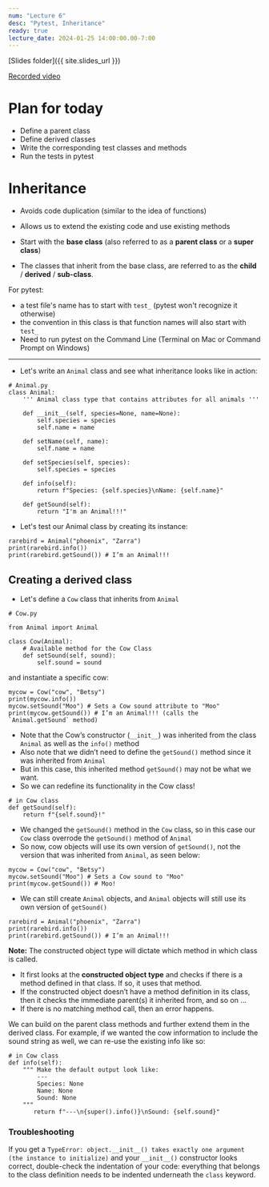 ```yaml
---
num: "Lecture 6"
desc: "Pytest, Inheritance"
ready: true
lecture_date: 2024-01-25 14:00:00.00-7:00
---
```


[Slides folder]({{ site.slides_url }})

[Recorded video](https://www.loom.com/share/e14306389a31470db833eba1752a0e4e)


# Plan for today

* Define a parent class
* Define derived classes
* Write the corresponding test classes and methods
* Run the tests in pytest 


# Inheritance

* Avoids code duplication (similar to the idea of functions)
* Allows us to extend the existing code and use existing methods

* Start with the **base class** (also referred to as a **parent class** or a **super class**)
* The classes that inherit from the base class, are referred to as the **child** / **derived** / **sub-class**.

For pytest:
* a test file's name has to start with `test_` (pytest won't recognize it otherwise)
* the convention in this class is that function names will also start with `test_`
* Need to run pytest on the Command Line (Terminal on Mac or Command Prompt on Windows)

---

* Let's write an `Animal` class and see what inheritance looks like in action:

```
# Animal.py
class Animal:
	''' Animal class type that contains attributes for all animals '''

    def __init__(self, species=None, name=None):
        self.species = species
        self.name = name

    def setName(self, name):
        self.name = name

    def setSpecies(self, species):
        self.species = species

    def info(self):
        return f"Species: {self.species}\nName: {self.name}"

    def getSound(self):
        return "I'm an Animal!!!"
```

* Let's test our Animal class by creating its instance:

```
rarebird = Animal("phoenix", "Zarra")
print(rarebird.info())
print(rarebird.getSound()) # I’m an Animal!!!
```

## Creating a derived class

* Let's define a `Cow` class that inherits from `Animal`

```
# Cow.py

from Animal import Animal

class Cow(Animal):
    # Available method for the Cow Class 
    def setSound(self, sound):
        self.sound = sound
```

and instantiate a specific cow:
```
mycow = Cow("cow", "Betsy")
print(mycow.info())
mycow.setSound("Moo") # Sets a Cow sound attribute to "Moo"
print(mycow.getSound()) # I’m an Animal!!! (calls the `Animal.getSound` method)
```

* Note that the Cow’s constructor (`__init__`) was inherited from the class `Animal` as well as the `info()` method
* Also note that we didn’t need to define the `getSound()` method since it was inherited from `Animal`
* But in this case, this inherited method `getSound()` may not be what we want.
* So we can redefine its functionality in the Cow class!

```
# in Cow class
def getSound(self):
	return f"{self.sound}!"
```

* We changed the `getSound()` method in the `Cow` class, so in this case our `Cow` class overrode the `getSound()` method of `Animal`
* So now, cow objects will use its own version of `getSound()`, not the version that was inherited from `Animal`, as seen below:

```
mycow = Cow("cow", "Betsy")
mycow.setSound("Moo") # Sets a Cow sound to "Moo"
print(mycow.getSound()) # Moo!
```

* We can still create `Animal` objects, and `Animal` objects will still use its own version of `getSound()`

```
rarebird = Animal("phoenix", "Zarra")
print(rarebird.info())
print(rarebird.getSound()) # I’m an Animal!!!
```

<b>Note:</b> The constructed object type will dictate which method in which class is called.
* It first looks at the <b>constructed object type</b> and checks if there is a method defined in that class. If so, it uses that method.
* If the constructed object doesn’t have a method definition in its class, then it checks the immediate parent(s) it inherited from, and so on ...
* If there is no matching method call, then an error happens.

We can build on the parent class methods and further extend them in the derived class. For example, if we wanted the cow information to include the sound string as well, we can re-use the existing info like so:

```
# in Cow class
def info(self):
    """ Make the default output look like:
        ---
        Species: None
        Name: None
        Sound: None
    """
       return f"---\n{super().info()}\nSound: {self.sound}"
```


### Troubleshooting

If you get a `TypeError: object.__init__() takes exactly one argument (the instance to initialize)` and your `__init__()` constructor looks correct, double-check the indentation of your code: everything that belongs to the class definition needs to be indented underneath the `class` keyword.




